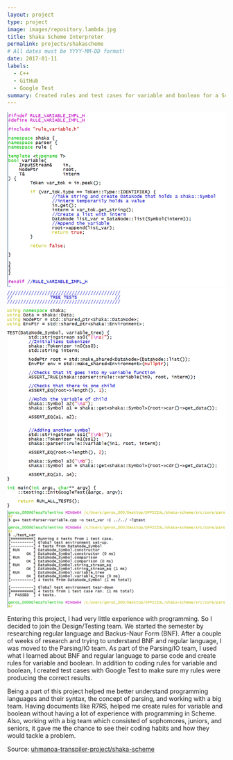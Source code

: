 ```yaml
---
layout: project
type: project
image: images/repository.lambda.jpg
title: Shaka Scheme Interpreter
permalink: projects/shakascheme
# All dates must be YYYY-MM-DD format!
date: 2017-01-11
labels:
  - C++
  - GitHub
  - Google Test
summary: Created rules and test cases for variable and boolean for a Scheme interpreter. 
---
```


<div class = "relative">
  <div class="absolute">
    <img class="ui medium right floated rounded image" src="../images/shakascheme-1.png">
  </div>
  <div class="absolute">
    <img class="ui medium right floated rounded image" src="../images/shakascheme-2.png">
  </div>
  <div class="absolute">
    <img class="ui medium right floated rounded image" src="../images/shakascheme-4.png">
  </div>
</div>

Entering this project, I had very little experience with programming. So I decided to join the Design/Testing team. We started the semester by researching regular language and Backus-Naur Form (BNF). After a couple of weeks of research and trying to understand BNF and regular language, I was moved to the Parsing/IO team. As part of the Parsing/IO team, I used what I learned about BNF and regular language to parse code and create rules for variable and boolean. In addition to coding rules for variable and boolean, I created test cases with Google Test to make sure my rules were producing the correct results.  

Being a part of this project helped me better understand programming languages and their syntax, the concept of parsing, and working with a big team. Having documents like R7RS, helped me create rules for variable and boolean without having a lot of experience with programming in Scheme. Also, working with a big team which consisted of sophomores, juniors, and seniors, it gave me the chance to see their coding habits and how they would tackle a problem.

Source: <a href="https://github.com/uhmanoa-transpiler-project/shaka-scheme"><i class="large github icon "></i>uhmanoa-transpiler-project/shaka-scheme</a>


